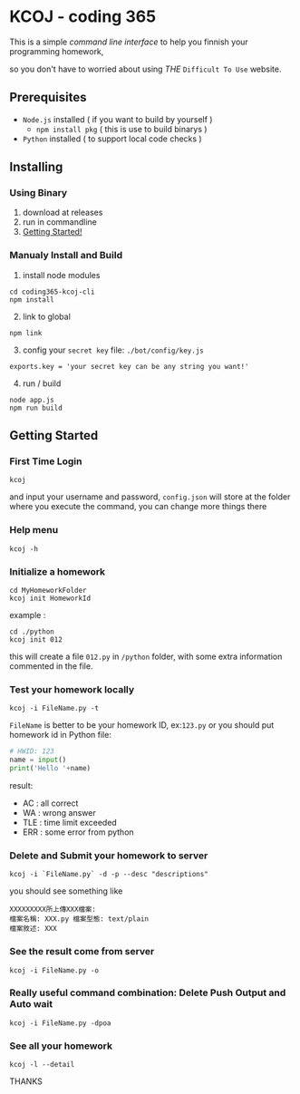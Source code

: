 # KCOJ - coding 365
This is a simple _command line interface_ to help you finnish your programming homework, 

so you don't have to worried about using _THE_ `Difficult To Use` website.

## Prerequisites
* `Node.js` installed ( if you want to build by yourself )
  - `npm install pkg` ( this is use to build binarys )
* `Python` installed  ( to support local code checks )
## Installing
### Using Binary
1. download at releases
2. run in commandline
3. [Getting Started!](./#Getting_Started)
### Manualy Install and Build
1. install node modules
```
cd coding365-kcoj-cli
npm install
```
2. link to global
```
npm link
```
3. config your `secret key`
file: `./bot/config/key.js`
```
exports.key = 'your secret key can be any string you want!'
```
4. run / build
```
node app.js
npm run build
```
## Getting Started
### First Time Login
```
kcoj
```
and input your username and password, 
`config.json` will store at the folder where you execute the command,
you can change more things there

### Help menu
```
kcoj -h
```
### Initialize a homework
```
cd MyHomeworkFolder
kcoj init HomeworkId
```
example :
```
cd ./python
kcoj init 012
```
this will create a file `012.py` in `/python` folder,
with some extra information commented in the file.
### Test your homework locally
```
kcoj -i FileName.py -t
```
`FileName` is better to be your homework ID, ex:`123.py`
or you should put homework id in Python file:
``` python
# HWID: 123
name = input()
print('Hello '+name)
```
result: 
- AC : all correct
- WA : wrong answer
- TLE : time limit exceeded
- ERR : some error from python
### Delete and Submit your homework to server
```
kcoj -i `FileName.py` -d -p --desc "descriptions"
```
you should see something like
```
XXXXXXXXX所上傳XXX檔案:
檔案名稱: XXX.py 檔案型態: text/plain
檔案敘述: XXX
```
### See the result come from server
```
kcoj -i FileName.py -o
```
### Really useful command combination: Delete Push Output and Auto wait
```
kcoj -i FileName.py -dpoa
```
### See all your homework
```
kcoj -l --detail
```



THANKS

